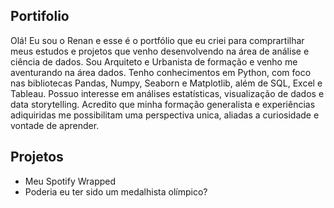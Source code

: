 ## Portifolio

Olá! Eu sou o Renan e esse é o portfólio que eu criei para comprartilhar meus estudos e projetos que venho desenvolvendo na área de análise e ciência de dados. Sou Arquiteto e Urbanista de formação e venho me aventurando na área dados. Tenho conhecimentos em Python, com foco nas bibliotecas Pandas, Numpy, Seaborn e Matplotlib, além de SQL, Excel e Tableau.
Possuo interesse em análises estatísticas, visualização de dados e data storytelling. Acredito que minha formação generalista e experiências adiquiridas me possibilitam uma perspectiva unica, aliadas a curiosidade e vontade de aprender.

## Projetos
- Meu Spotify Wrapped
- Poderia eu ter sido um medalhista olímpico?
